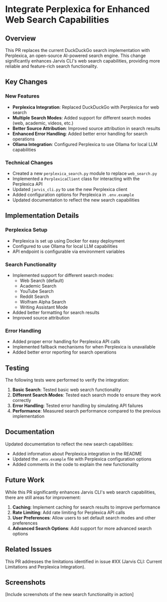 # Integrate Perplexica for Enhanced Web Search Capabilities

## Overview

This PR replaces the current DuckDuckGo search implementation with Perplexica, an open-source AI-powered search engine. This change significantly enhances Jarvis CLI's web search capabilities, providing more reliable and feature-rich search functionality.

## Key Changes

### New Features
- **Perplexica Integration**: Replaced DuckDuckGo with Perplexica for web search
- **Multiple Search Modes**: Added support for different search modes (web, academic, videos, etc.)
- **Better Source Attribution**: Improved source attribution in search results
- **Enhanced Error Handling**: Added better error handling for search operations
- **Ollama Integration**: Configured Perplexica to use Ollama for local LLM capabilities

### Technical Changes
- Created a new `perplexica_search.py` module to replace `web_search.py`
- Implemented a `PerplexicaClient` class for interacting with the Perplexica API
- Updated `jarvis_cli.py` to use the new Perplexica client
- Added configuration options for Perplexica in `.env.example`
- Updated documentation to reflect the new search capabilities

## Implementation Details

### Perplexica Setup
- Perplexica is set up using Docker for easy deployment
- Configured to use Ollama for local LLM capabilities
- API endpoint is configurable via environment variables

### Search Functionality
- Implemented support for different search modes:
  - Web Search (default)
  - Academic Search
  - YouTube Search
  - Reddit Search
  - Wolfram Alpha Search
  - Writing Assistant Mode
- Added better formatting for search results
- Improved source attribution

### Error Handling
- Added proper error handling for Perplexica API calls
- Implemented fallback mechanisms for when Perplexica is unavailable
- Added better error reporting for search operations

## Testing

The following tests were performed to verify the integration:

1. **Basic Search**: Tested basic web search functionality
2. **Different Search Modes**: Tested each search mode to ensure they work correctly
3. **Error Handling**: Tested error handling by simulating API failures
4. **Performance**: Measured search performance compared to the previous implementation

## Documentation

Updated documentation to reflect the new search capabilities:

- Added information about Perplexica integration in the README
- Updated the `.env.example` file with Perplexica configuration options
- Added comments in the code to explain the new functionality

## Future Work

While this PR significantly enhances Jarvis CLI's web search capabilities, there are still areas for improvement:

1. **Caching**: Implement caching for search results to improve performance
2. **Rate Limiting**: Add rate limiting for Perplexica API calls
3. **User Preferences**: Allow users to set default search modes and other preferences
4. **Advanced Search Options**: Add support for more advanced search options

## Related Issues

This PR addresses the limitations identified in issue #XX (Jarvis CLI: Current Limitations and Perplexica Integration).

## Screenshots

[Include screenshots of the new search functionality in action]

